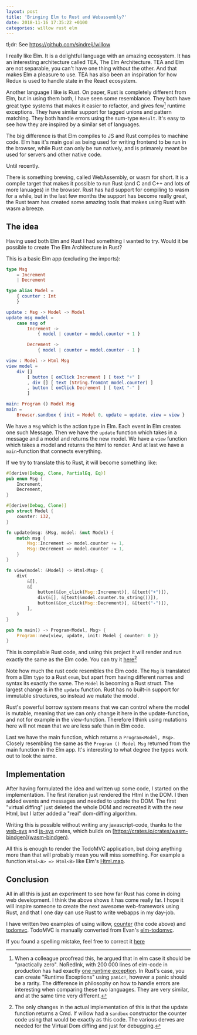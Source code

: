 ```yaml
---
layout: post
title: 'Bringing Elm to Rust and Webassembly?'
date: 2018-11-16 17:35:22 +0100
categories: willow rust elm
---
```


tl;dr: See <https://github.com/sindreij/willow>

I really like Elm. It is a delightful language with an amazing ecosystem. It
has an interesting architecture called TEA, The Elm Architecture. TEA and Elm
are not separable, you can't have one thing without the other. And that makes
Elm a pleasure to use. TEA has also been an inspiration for how Redux is used to
handle state in the React ecosystem.

Another language I like is Rust. On paper, Rust is completely different from
Elm, but in using them both, I have seen some resemblance. They both have great
type systems that makes it easier to refactor, and gives few[^1] runtime exceptions.
They have similar support for tagged unions and pattern matching. They both
handle errors using the sum-type `Result`. It's easy to see how they are
inspired by a similar set of languages.

The big difference is that Elm compiles to JS and Rust compiles to machine code.
Elm has it's main goal as being used for writing frontend to be run in the browser,
while Rust can only be run natively, and is primarely meant be used for servers and
other native code.

Until recently.

There is something brewing, called WebAssembly, or wasm for short. It is a
compile target that makes it possible to run Rust (and C and C++ and lots of
more lanuages) in the browser. Rust has had support for compiling to wasm for a
while, but in the last few months the support has become really great, the
Rust team has created some amazing tools that makes using Rust with wasm a
breeze.

## The idea

Having used both Elm and Rust I had something I wanted to try. Would it be
possible to create The Elm Architecture in Rust?

This is a basic Elm app (excluding the imports):

```elm
type Msg
    = Increment
    | Decrement

type alias Model =
    { counter : Int
    }

update : Msg -> Model -> Model
update msg model =
    case msg of
        Increment ->
            { model | counter = model.counter + 1 }

        Decrement ->
            { model | counter = model.counter - 1 }

view : Model -> Html Msg
view model =
    div []
        [ button [ onClick Increment ] [ text "+" ]
        , div [] [ text (String.fromInt model.counter) ]
        , button [ onClick Decrement ] [ text "-" ]
        ]

main: Program () Model Msg
main =
    Browser.sandbox { init = Model 0, update = update, view = view }

```

We have a `Msg` which is the action type in Elm.
Each event in Elm creates one such Message. Then we have the `update` function
which takes in a message and a model and returns the new model. We have a
`view` function which takes a model and returns the html to render. And at last
we have a `main`-function that connects everything.

If we try to translate this to Rust, it will become something like:

```rust
#[derive(Debug, Clone, PartialEq, Eq)]
pub enum Msg {
    Increment,
    Decrement,
}

#[derive(Debug, Clone)]
pub struct Model {
    counter: i32,
}

fn update(msg: &Msg, model: &mut Model) {
    match msg {
        Msg::Increment => model.counter += 1,
        Msg::Decrement => model.counter -= 1,
    }
}

fn view(model: &Model) -> Html<Msg> {
    div(
        &[],
        &[
            button(&[on_click(Msg::Increment)], &[text("+")]),
            div(&[], &[text(&model.counter.to_string())]),
            button(&[on_click(Msg::Decrement)], &[text("-")]),
        ],
    )
}

pub fn main() -> Program<Model, Msg> {
    Program::new(view, update, init: Model { counter: 0 }}
}
```

This is compilable Rust code, and using this project it will render and run exactly the
same as the Elm code. You can try it [here](http://sindrejohansen.no/willow/counter/)[^2]

Note how much the rust code resembles the Elm code. The `Msg` is translated from a Elm `type`
to a Rust `enum`, but apart from having different names and syntax its exactly the same. The
`Model` is becoming a Rust struct. The largest change is in the `update` function. Rust has
no built-in support for immutable structures, so instead we mutate the model.

Rust's powerful borrow system means that we can control where the model is mutable, meaning that we can only
change it here in the update-function, and not for example in the view-function. Therefore
I think using mutations here will not mean that we are less safe than in Elm code.

Last we have the main function, which returns a `Program<Model, Msg>`. Closely resembling the same as
the `Program () Model Msg` returned from the main function in the Elm app. It's interesting
to what degree the types work out to look the same.

## Implementation

After having formulated the idea and written up some code, I started on the implementation. The
first iteration just rendered the Html in the DOM. I then added events and messages and needed to update
the DOM. The first "virtual diffing" just deleted the whole DOM and recreated it with the new
Html, but I latter added a "real" dom-diffing algorithm.

Writing this is possible without writing any javascript-code, thanks to
the [web-sys](https://crates.io/crates/web-sys) and [js-sys](https://crates.io/crates/js-sys)
crates, which builds on [https://crates.io/crates/wasm-bindgen](wasm-bindgen).

All this is enough to render the TodoMVC application, but doing anything more than that will probably
mean you will miss something. For example a function `Html<A> => Html<B>` like Elm's
[Html.map](https://package.elm-lang.org/packages/elm/html/latest/Html#map).

## Conclusion

All in all this is just an experiment to see how far Rust has come in doing web development.
I think the above shows it has come really far. I hope it will inspire someone to create the
next awesome web-framework using Rust, and that I one day can use Rust to write webapps in
my day-job.

I have written two examples of using willow,
[counter](https://github.com/sindreij/willow/blob/master/examples/counter/src/app.rs)
(the code above) and [todomvc](https://github.com/sindreij/willow/blob/master/examples/todomvc/src/app.rs).
TodoMVC is manually converted from Evan's [elm-todomvc](https://github.com/evancz/elm-todomvc).

If you found a spelling mistake, feel free to correct it
[here](https://github.com/sindreij/blog/blob/gh-pages/_posts/2018-11-16-willow-elm-in-rust.md)

[^1]: When a colleague proofread this, he argued that in elm case it should be "practically zero". NoRedInk, with 200 000 lines of elm-code in production has had exactly [one runtime exception](https://twitter.com/rtfeldman/status/961051166783213570). In Rust's case, you can create "Runtime Exceptions" using `panic!`, however a panic should be a rarity. The difference in philosophy on how to handle errors are interesting when comparing these two languages. They are very similar, and at the same time very different.
[^2]: The only changes in the actual implementation of this is that the update function returns a Cmd. If willow had a `sandbox` constructor the counter code using that would be exactly as this code. The various derves are needed for the Virtual Dom diffing and just for debugging.
